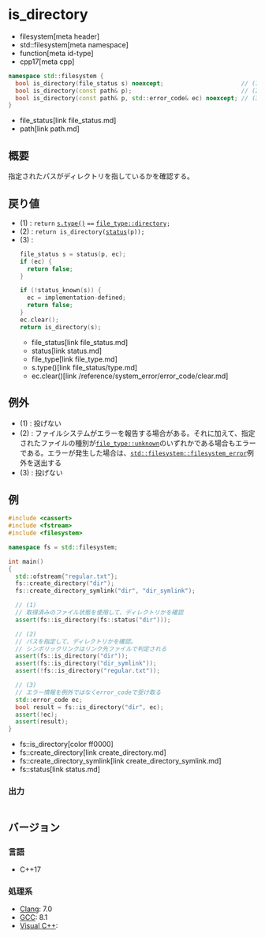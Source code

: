 # is_directory
* filesystem[meta header]
* std::filesystem[meta namespace]
* function[meta id-type]
* cpp17[meta cpp]

```cpp
namespace std::filesystem {
  bool is_directory(file_status s) noexcept;                      // (1)
  bool is_directory(const path& p);                               // (2)
  bool is_directory(const path& p, std::error_code& ec) noexcept; // (3)
}
```
* file_status[link file_status.md]
* path[link path.md]

## 概要
指定されたパスがディレクトリを指しているかを確認する。


## 戻り値
- (1) : `return` [`s.type()`](file_status/type.md) `==` [`file_type::directory`](file_type.md)`;`
- (2) : `return is_directory(`[`status`](status.md)`(p));`
- (3) :
    ```cpp
    file_status s = status(p, ec);
    if (ec) {
      return false;
    }

    if (!status_known(s)) {
      ec = implementation-defined;
      return false;
    }
    ec.clear();
    return is_directory(s);
    ```
    * file_status[link file_status.md]
    * status[link status.md]
    * file_type[link file_type.md]
    * s.type()[link file_status/type.md]
    * ec.clear()[link /reference/system_error/error_code/clear.md]


## 例外
- (1) : 投げない
- (2) : ファイルシステムがエラーを報告する場合がある。それに加えて、指定されたファイルの種別が[`file_type::unknown`](file_type.md)のいずれかである場合もエラーである。エラーが発生した場合は、[`std::filesystem::filesystem_error`](filesystem_error.md)例外を送出する
- (3) : 投げない


## 例
```cpp example
#include <cassert>
#include <fstream>
#include <filesystem>

namespace fs = std::filesystem;

int main()
{
  std::ofstream{"regular.txt"};
  fs::create_directory("dir");
  fs::create_directory_symlink("dir", "dir_symlink");

  // (1)
  // 取得済みのファイル状態を使用して、ディレクトリかを確認
  assert(fs::is_directory(fs::status("dir")));

  // (2)
  // パスを指定して、ディレクトリかを確認。
  // シンボリックリンクはリンク先ファイルで判定される
  assert(fs::is_directory("dir"));
  assert(fs::is_directory("dir_symlink"));
  assert(!fs::is_directory("regular.txt"));

  // (3)
  // エラー情報を例外ではなくerror_codeで受け取る
  std::error_code ec;
  bool result = fs::is_directory("dir", ec);
  assert(!ec);
  assert(result);
}
```
* fs::is_directory[color ff0000]
* fs::create_directory[link create_directory.md]
* fs::create_directory_symlink[link create_directory_symlink.md]
* fs::status[link status.md]

### 出力
```
```

## バージョン
### 言語
- C++17

### 処理系
- [Clang](/implementation.md#clang): 7.0
- [GCC](/implementation.md#gcc): 8.1
- [Visual C++](/implementation.md#visual_cpp):
